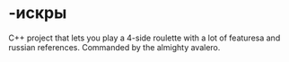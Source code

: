 # -искры

C++ project that lets you play a 4-side roulette with a lot of featuresa and russian references. Commanded by the almighty avalero.


